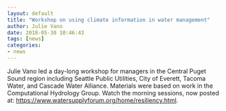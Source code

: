 ```yaml
---
layout: default
title: "Workshop on using climate information in water management"
author: Julie Vano
date: 2018-05-30 10:46:43
tags: [news]
categories:
- news
---
```



Julie Vano led a day-long workshop for managers in the Central Puget Sound region including Seattle Public Utilities, City of Everett, Tacoma Water, and Cascade Water Alliance. Materials were based on work in the Computational Hydrology Group.  Watch the morning sessions, now posted at: <a href="https://www.watersupplyforum.org/home/resiliency.html"> https://www.watersupplyforum.org/home/resiliency.html</a>.  
